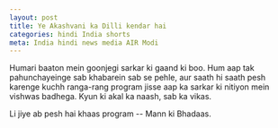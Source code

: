 ```yaml
---
layout: post
title: Ye Akashvani ka Dilli kendar hai
categories: hindi India shorts
meta: India hindi news media AIR Modi
---
```


Humari baaton mein goonjegi sarkar ki gaand ki boo. Hum aap tak pahunchayeinge sab khabarein sab se pehle, aur saath hi saath pesh karenge kuchh ranga-rang program jisse aap ka sarkar ki nitiyon mein vishwas badhega. Kyun ki akal ka naash, sab ka vikas.

Li jiye ab pesh hai khaas program -- Mann ki Bhadaas.
